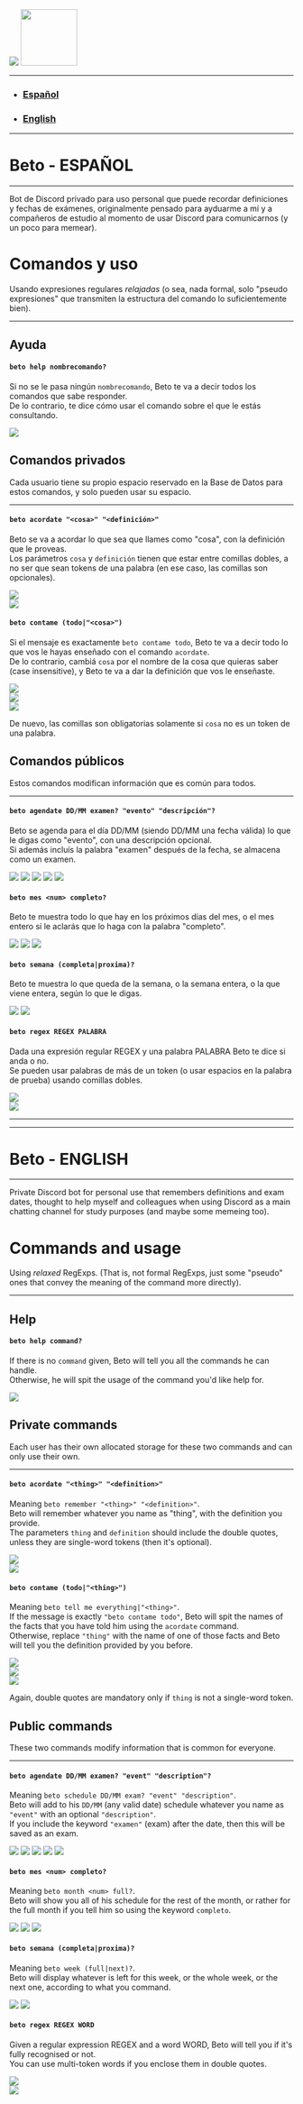 <img src="imgs/pfp_small.png">

<img height=100 src="imgs/ping.PNG">

<hr>

- ### [Español](#beto---español)
- ### [English](#beto---english)  

<hr>

# Beto - ESPAÑOL

<hr>

Bot de Discord privado para uso personal que puede recordar definiciones y fechas de exámenes, originalmente pensado para ayduarme a mí y a compañeros de estudio al momento de usar Discord para comunicarnos (y un poco para memear).  

# Comandos y uso  
Usando expresiones regulares _relajadas_ (o sea, nada formal, solo "pseudo expresiones" que transmiten la estructura del comando lo suficientemente bien).  

<hr>

## Ayuda  

#### ``` beto help nombrecomando? ```  
Si no se le pasa ningún ```nombrecomando```, Beto te va a decir todos los comandos que sabe responder.  
De lo contrario, te dice cómo usar el comando sobre el que le estás consultando.  

![](imgs/help.PNG)

## Comandos privados
Cada usuario tiene su propio espacio reservado en la Base de Datos para estos comandos, y solo pueden usar su espacio.  

<hr>

#### ``` beto acordate "<cosa>" "<definición>" ```  
Beto se va a acordar lo que sea que llames como "cosa", con la definición que le proveas.  
Los parámetros ```cosa``` y ```definición``` tienen que estar entre comillas dobles, a no ser que sean tokens de una palabra (en ese caso, las comillas son opcionales).  

![](imgs/acordate.PNG)  
![](imgs/acordate_single_word.PNG)  

#### ``` beto contame (todo|"<cosa>") ```  
Si el mensaje es exactamente ```beto contame todo```, Beto te va a decir todo lo que vos le hayas enseñado con el comando ```acordate```.  
De lo contrario, cambiá ```cosa``` por el nombre de la cosa que quieras saber (case insensitive), y Beto te va a dar la definición que vos le enseñaste.  

![](imgs/contame_todo.PNG)  
![](imgs/contame_parameter.PNG)  
![](imgs/contame_parameter_single_word.PNG)  

De nuevo, las comillas son obligatorias solamente si ```cosa``` no es un token de una palabra.  

## Comandos públicos
Estos comandos modifican información que es común para todos.

<hr>

#### ``` beto agendate DD/MM examen? "evento" "descripción"? ```  
Beto se agenda para el día DD/MM (siendo DD/MM una fecha válida) lo que le digas como "evento", con una descripción opcional.  
Si además incluís la palabra "examen" después de la fecha, se almacena como un examen.  

![](imgs/agendate_desc.PNG)
![](imgs/agendate_nodesc.PNG)
![](imgs/agendate_examen_desc.PNG)
![](imgs/agendate_examen_nodesc.PNG)
![](imgs/agendate_help.PNG)

#### ``` beto mes <num> completo? ```
Beto te muestra todo lo que hay en los próximos días del mes, o el mes entero si le aclarás que lo haga con la palabra "completo".  

![](imgs/mes_nada.PNG)
![](imgs/mes_entero.PNG)
![](imgs/mes_nohay.PNG)

#### ``` beto semana (completa|proxima)? ```
Beto te muestra lo que queda de la semana, o la semana entera, o la que viene entera, según lo que le digas.

![](imgs/semana_completa_y_vacia.PNG)
![](imgs/semana_proxima.PNG)

#### ``` beto regex REGEX PALABRA ```  
Dada una expresión regular REGEX y una palabra PALABRA Beto te dice si anda o no.  
Se pueden usar palabras de más de un token (o usar espacios en la palabra de prueba) usando comillas dobles.  

![](imgs/regex_anda.PNG)  
![](imgs/regex_noanda.PNG)

<hr>
<hr>

# Beto - ENGLISH

<hr>

Private Discord bot for personal use that remembers definitions and exam dates, thought to help myself and colleagues when using Discord as a main chatting channel for study purposes (and maybe some memeing too).

# Commands and usage
Using _relaxed_ RegExps. (That is, not formal RegExps, just some "pseudo" ones that convey the meaning of the command more directly). 

<hr>

## Help

#### ``` beto help command? ```  
If there is no ```command``` given, Beto will tell you all the commands he can handle.  
Otherwise, he will spit the usage of the command you'd like help for.  

![](imgs/help.PNG)

## Private commands
Each user has their own allocated storage for these two commands and can only use their own.  

<hr>

#### ``` beto acordate "<thing>" "<definition>" ```  
Meaning ```beto remember "<thing>" "<definition>"```.  
Beto will remember whatever you name as "thing", with the definition you provide.  
The parameters ```thing``` and ```definition``` should include the double quotes, unless they are single-word tokens (then it's optional).  

![](imgs/acordate.PNG)  
![](imgs/acordate_single_word.PNG)  

#### ``` beto contame (todo|"<thing>") ```  
Meaning ```beto tell me everything|"<thing>"```.  
If the message is exactly ```"beto contame todo"```, Beto will spit the names of the facts that you have told him using the ```acordate``` command.  
Otherwise, replace ```"thing"``` with the name of one of those facts and Beto will tell you the definition provided by you before.  

![](imgs/contame_todo.PNG)  
![](imgs/contame_parameter.PNG)  
![](imgs/contame_parameter_single_word.PNG)  

Again, double quotes are mandatory only if ```thing``` is not a single-word token.  

## Public commands
These two commands modify information that is common for everyone.

<hr>

#### ``` beto agendate DD/MM examen? "event" "description"? ```  
Meaning ```beto schedule DD/MM exam? "event" "description"```.  
Beto will add to his ```DD/MM``` (any valid date) schedule whatever you name as ```"event"``` with an optional ```"description"```.  
If you include the keyword ```"examen"``` (exam) after the date, then this will be saved as an exam.  

![](imgs/agendate_desc.PNG)
![](imgs/agendate_nodesc.PNG)
![](imgs/agendate_examen_desc.PNG)
![](imgs/agendate_examen_nodesc.PNG)
![](imgs/agendate_help.PNG)

#### ``` beto mes <num> completo? ```
Meaning ```beto month <num> full?```.  
Beto will show you all of his schedule for the rest of the month, or rather for the full month if you tell him so using the keyword ```completo```.   

![](imgs/mes_nada.PNG)
![](imgs/mes_entero.PNG)
![](imgs/mes_nohay.PNG)

#### ``` beto semana (completa|proxima)? ```
Meaning ```beto week (full|next)?```.  
Beto will display whatever is left for this week, or the whole week, or the next one, according to what you command.  

![](imgs/semana_completa_y_vacia.PNG)
![](imgs/semana_proxima.PNG)

#### ``` beto regex REGEX WORD ```  
Given a regular expression REGEX and a word WORD, Beto will tell you if it's fully recognised or not.  
You can use multi-token words if you enclose them in double quotes.  

![](imgs/regex_anda.PNG)  
![](imgs/regex_noanda.PNG)
